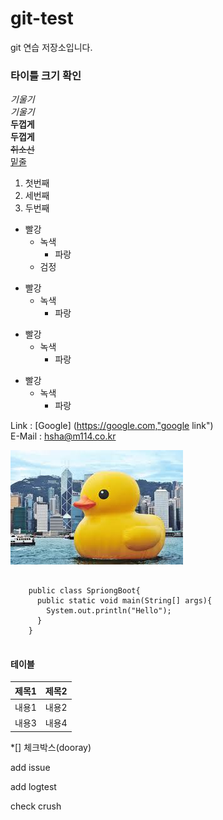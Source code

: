 # git-test
git 연습 저장소입니다.


### 타이틀 크기 확인
*기울기*   
_기울기_   
**두껍게**   
__두껍게__   
~~취소선~~   
<u>밑줄</u>   

1. 첫번째   
3. 세번째   
2. 두번째   

* 빨강   
  * 녹색   
    * 파랑   
  + 검정   
+ 빨강   
  + 녹색   
    + 파랑   
- 빨강   
  - 녹색   
    - 파랑   
* 빨강   
  - 녹색   
    + 파랑   

Link : [Google] (https://google.com,"google link")   
  E-Mail : <hsha@m114.co.kr>   

![ex_screenshot](./duck.png)   


<pre>
  <code>
    public class SpriongBoot{
      public static void main(String[] args){
        System.out.println("Hello");
      }
    }
  </code>
</pre>   

#### 테이블
제목1|제목2   
-----|-----
내용1|내용2   
내용3|내용4     

*[] 체크박스(dooray)   


add issue

add logtest   

check crush   